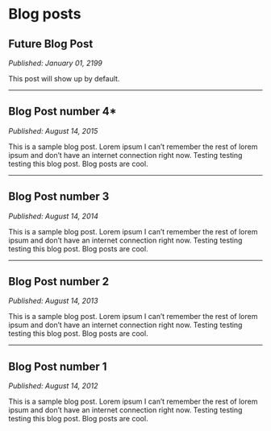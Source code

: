 # Blog posts

## Future Blog Post

*Published: January 01, 2199*

This post will show up by default.

---

## Blog Post number 4*

*Published: August 14, 2015*

This is a sample blog post. Lorem ipsum I can’t remember the rest of lorem ipsum and don’t have an internet connection right now. Testing testing testing this blog post. Blog posts are cool.

---

## Blog Post number 3

*Published: August 14, 2014*

This is a sample blog post. Lorem ipsum I can’t remember the rest of lorem ipsum and don’t have an internet connection right now. Testing testing testing this blog post. Blog posts are cool.

---

## Blog Post number 2

*Published: August 14, 2013*

This is a sample blog post. Lorem ipsum I can’t remember the rest of lorem ipsum and don’t have an internet connection right now. Testing testing testing this blog post. Blog posts are cool.

---

## Blog Post number 1

*Published: August 14, 2012*

This is a sample blog post. Lorem ipsum I can’t remember the rest of lorem ipsum and don’t have an internet connection right now. Testing testing testing this blog post. Blog posts are cool.